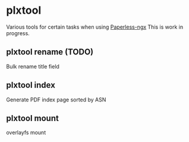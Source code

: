 # plxtool

Various tools for certain tasks when using [Paperless-ngx](https://docs.paperless-ngx.com/)
This is work in progress.

## plxtool rename (TODO)

Bulk rename title field

## plxtool index

Generate PDF index page sorted by ASN

## plxtool mount

overlayfs mount
